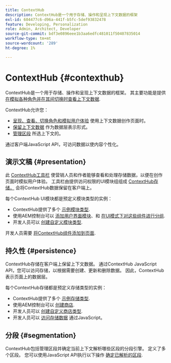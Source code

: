 ```yaml
---
title: ContextHub
description: ContextHub是一个用于存储、操作和呈现上下文数据的框架
exl-id: 604477c6-d96a-441f-b5fc-5def93832478
feature: Developing, Personalization
role: Admin, Architect, Developer
source-git-commit: bdf3e0896eee1b3aa6edfc481011f50407835014
workflow-type: tm+mt
source-wordcount: '289'
ht-degree: 1%

---
```


# ContextHub {#contexthub}

ContextHub是一个用于存储、操作和呈现上下文数据的框架。 其主要功能是提供 [在模拟各种角色并在其间切换时查看上下文数据](/help/sites-cloud/authoring/personalization/contexthub.md).

ContextHub允许您：

* [呈现、查看、切换角色和模拟用户体验](#presentation) 使用上下文数据创作页面时。
* [保留上下文数据](#persistence) 作为数据层表示形式。
* [管理区段](#segmentation) 所选上下文的。

通过客户端JavaScript API，可访问数据以使内容个性化。

## 演示文稿 {#presentation}

此 [ContextHub工具栏](/help/sites-cloud/authoring/personalization/contexthub.md) 使营销人员和作者能够查看和处理存储数据，以便在创作页面时模拟用户体验。 工具栏由提供访问权限的UI模块组组成 [ContextHub存储，](#persistence) 会将ContextHub数据保留在客户端上。

每个ContextHub UI模块都是预定义模块类型的实例：

* ContextHub提供了多个 [示例模块类型](sample-modules.md).
* 使用AEM控制台可以 [添加用户界面模块](configuring-contexthub.md#adding-a-ui-module)、和 [在UI模式下对这些组件进行分组](configuring-contexthub.md#adding-a-ui-mode).
* 开发人员可以 [创建自定义模块类型](extending-contexthub.md#creating-contexthub-ui-module-types).

开发人员需要 [将ContextHub组件添加到页面](configuring-contexthub.md).

## 持久性 {#persistence}

ContextHub存储在客户端上保留上下文数据。 通过ContextHub JavaScript API，您可以访问存储，以根据需要创建、更新和删除数据。 因此，ContextHub表示页面上的数据层。

每个ContextHub存储都是预定义存储类型的实例：

* ContextHub提供了多个 [示例存储类型](sample-stores.md).
* 使用AEM控制台可以 [创建商店](configuring-contexthub.md#creating-a-contexthub-store).
* 开发人员可以 [创建自定义商店类型](extending-contexthub.md#creating-custom-store-candidates).
* 开发人员可以 [访问存储数据](adding-contexthub.md#interacting-with-contexthub-stores) 通过JavaScript。

## 分段 {#segmentation}

ContextHub包括管理区段并确定当前上下文解析哪些区段的分段引擎。 定义了多个区段。 您可以使用JavaScript API执行以下操作 [确定已解析的区段](adding-contexthub.md#determining-resolved-contexthub-segments).
